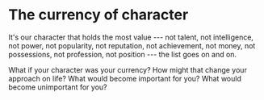 # The currency of character

It's our character that holds the most value --- not talent, not intelligence, not power, not popularity, not reputation, not achievement, not money, not possessions, not profession, not position --- the list goes on and on.

What if your character was your currency? How might that change your approach on life? What would become important for you? What would become unimportant for you?
